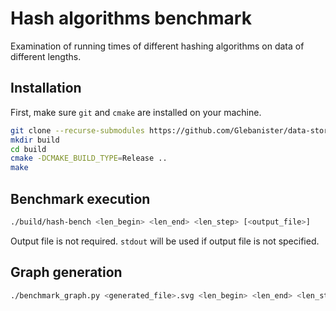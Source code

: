 # Hash algorithms benchmark

Examination of running times of different hashing algorithms on data of different lengths.

## Installation

First, make sure `git` and `cmake` are installed on your machine.

```bash
git clone --recurse-submodules https://github.com/Glebanister/data-storage-systems
mkdir build
cd build
cmake -DCMAKE_BUILD_TYPE=Release ..
make
```

## Benchmark execution

```bash
./build/hash-bench <len_begin> <len_end> <len_step> [<output_file>]
```

Output file is not required. `stdout` will be used if output file is not specified.

## Graph generation

```bash
./benchmark_graph.py <generated_file>.svg <len_begin> <len_end> <len_step>
```
